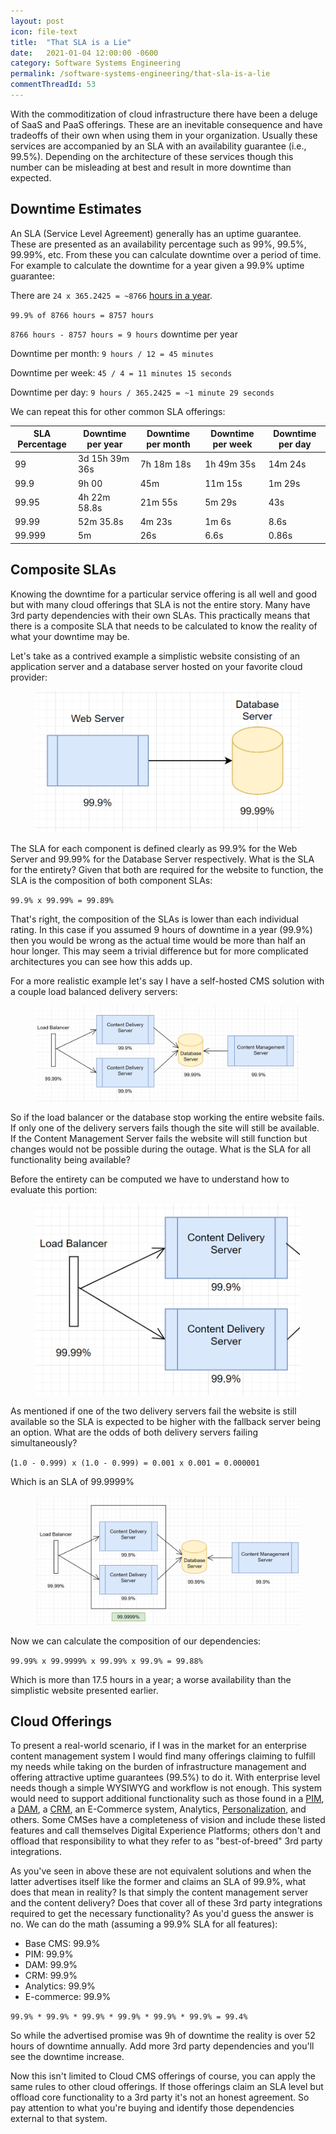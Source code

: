 ```yaml
---
layout: post
icon: file-text
title:  "That SLA is a Lie"
date:   2021-01-04 12:00:00 -0600
category: Software Systems Engineering
permalink: /software-systems-engineering/that-sla-is-a-lie
commentThreadId: 53
---
```


With the commoditization of cloud infrastructure there have been a deluge of SaaS and PaaS offerings.
These are an inevitable consequence and have tradeoffs of their own when using them in your organization.
Usually these services are accompanied by an SLA with an availability guarantee (i.e., 99.5%). Depending
on the architecture of these services though this number can be misleading at best and result in
more downtime than expected.

## Downtime Estimates

An SLA (Service Level Agreement) generally has an uptime guarantee. These are presented as an availability percentage
such as 99%, 99.5%, 99.99%, etc. From these you can calculate downtime over a period of time. For example to calculate
the downtime for a year given a 99.9% uptime guarantee:

There are `24 x 365.2425 = ~8766` [hours in a year](https://en.wikipedia.org/wiki/Year).

`99.9% of 8766 hours = 8757 hours`

`8766 hours - 8757 hours = 9 hours` downtime per year

Downtime per month: `9 hours / 12 = 45 minutes`

Downtime per week: `45 / 4 = 11 minutes 15 seconds`

Downtime per day: `9 hours / 365.2425 = ~1 minute 29 seconds`

We can repeat this for other common SLA offerings:

| SLA Percentage | Downtime per year | Downtime per month | Downtime per week     | Downtime per day     |
|----------------|-------------------|--------------------|-----------------------|----------------------|
| 99             | 3d 15h 39m 36s    | 7h 18m 18s         | 1h 49m 35s            | 14m 24s              |
| 99.9           | 9h 00             | 45m                | 11m 15s               | 1m 29s               |
| 99.95          | 4h 22m 58.8s      | 21m 55s            | 5m 29s                | 43s                  |
| 99.99          | 52m 35.8s         |  4m 23s            | 1m 6s                 | 8.6s                 |
| 99.999         | 5m                | 26s                | 6.6s                  | 0.86s                |

## Composite SLAs

Knowing the downtime for a particular service offering is all well and good but with many cloud offerings
that SLA is not the entire story. Many have 3rd party dependencies with their own SLAs. This practically means
that there is a composite SLA that needs to be calculated to know the reality of what your downtime may be.

Let's take as a contrived example a simplistic website consisting of an application server and a database server hosted
on your favorite cloud provider:

<figure>
  <img src="/media-library/software-systems-engineering/sla-1.png" alt="Simple Website Architecture">
</figure>

The SLA for each component is defined clearly as 99.9% for the Web Server and 99.99% for the Database Server respectively. What is the SLA for the entirety? Given that both are required for the website to function, the
SLA is the composition of both component SLAs:

`99.9% x 99.99% = 99.89%`

That's right, the composition of the SLAs is lower than each individual rating. In this case if you assumed 9 hours of
downtime in a year (99.9%) then you would be wrong as the actual time would be more than half an hour longer. This may
seem a trivial difference but for more complicated architectures you can see how this adds up.

For a more realistic example let's say I have a self-hosted CMS solution with a couple load balanced delivery servers:

<figure>
  <img src="/media-library/software-systems-engineering/sla-2.png" alt="Scaled Website Architecture">
</figure>

So if the load balancer or the database stop working the entire website fails. If only one of the delivery servers
fails though the site will still be available. If the Content Management Server fails the website will still function
but changes would not be possible during the outage. What is the SLA for all functionality being available?

Before the entirety can be computed we have to understand how to evaluate this portion:

<figure>
  <img src="/media-library/software-systems-engineering/sla-3.png" alt="Load Balancer">
</figure>

As mentioned if one of the two delivery servers fail the website is still available so the SLA is expected to be higher
with the fallback server being an option. What are the odds of both delivery servers failing simultaneously?

(`1.0 - 0.999) x (1.0 - 0.999) = 0.001 x 0.001 = 0.000001`

Which is an SLA of 99.9999%

<figure>
  <img src="/media-library/software-systems-engineering/sla-4.png" alt="Load Balancer">
</figure>

Now we can calculate the composition of our dependencies:

`99.99% x 99.9999% x 99.99% x 99.9% = 99.88%`

Which is more than 17.5 hours in a year; a worse availability than the simplistic website presented earlier.

## Cloud Offerings

To present a real-world scenario, if I was in the market for an enterprise content management system I would find many
offerings claiming to fulfill my needs while taking on the burden of infrastructure management and
offering attractive uptime guarantees (99.5%) to do it. With enterprise level needs though a simple WYSIWYG and workflow is not enough. This system would need to support additional functionality such as those found in a [PIM](https://en.wikipedia.org/wiki/Product_information_management),
a [DAM](https://en.wikipedia.org/wiki/Digital_asset_management), a [CRM](https://en.wikipedia.org/wiki/Customer_relationship_management), an E-Commerce system, Analytics, [Personalization](https://en.wikipedia.org/wiki/Personalization#Web_pages), and others. Some CMSes have a completeness of vision and include these listed features
and call themselves Digital Experience Platforms; others don't and offload that responsibility to what they
refer to as "best-of-breed" 3rd party integrations.

As you've seen in above these are not equivalent solutions and when the latter advertises itself
like the former and claims an SLA of 99.9%, what does that mean in reality? Is that simply the content
management server and the content delivery? Does that cover all of these 3rd party integrations required
to get the necessary functionality? As you'd guess the answer is no. We can do the math (assuming
a 99.9% SLA for all features):

- Base CMS: 99.9%
- PIM: 99.9%
- DAM: 99.9%
- CRM: 99.9%
- Analytics: 99.9%
- E-commerce: 99.9%

`99.9% * 99.9% * 99.9% * 99.9% * 99.9% * 99.9% = 99.4%`

So while the advertised promise was 9h of downtime the reality is over 52 hours of downtime annually.
Add more 3rd party dependencies and you'll see the downtime increase.

Now this isn't limited to Cloud CMS offerings of course, you can apply the same rules to other cloud offerings.
If those offerings claim an SLA level but offload core functionality to a 3rd party it's not an honest agreement.
So pay attention to what you're buying and identify those dependencies external to that system.
